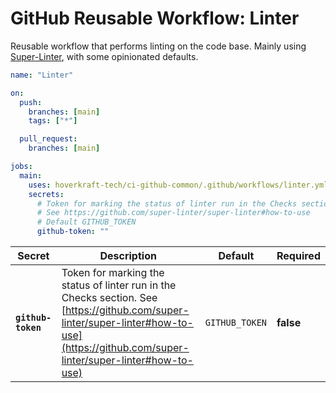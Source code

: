 <!-- start title -->

# GitHub Reusable Workflow: Linter

<!-- end title -->
<!-- start description -->

Reusable workflow that performs linting on the code base.
Mainly using [Super-Linter](https://github.com/super-linter/super-linter), with some opinionated defaults.

<!-- end description -->
<!-- start contents -->
<!-- end contents -->
<!-- start usage -->

```yaml
name: "Linter"

on:
  push:
    branches: [main]
    tags: ["*"]

  pull_request:
    branches: [main]

jobs:
  main:
    uses: hoverkraft-tech/ci-github-common/.github/workflows/linter.yml@0.7.2
    secrets:
      # Token for marking the status of linter run in the Checks section.
      # See https://github.com/super-linter/super-linter#how-to-use
      # Default GITHUB_TOKEN
      github-token: ""
```

<!-- end usage -->
<!-- start secrets -->

| **Secret**                    | **Description**                                                                                                                                                                          | **Default**               | **Required** |
| ----------------------------- | ---------------------------------------------------------------------------------------------------------------------------------------------------------------------------------------- | ------------------------- | ------------ |
| **<code>github-token</code>** | Token for marking the status of linter run in the Checks section. See [https://github.com/super-linter/super-linter#how-to-use](https://github.com/super-linter/super-linter#how-to-use) | <code>GITHUB_TOKEN</code> | **false**    |

<!-- end secrets -->
<!-- start inputs -->

<!-- end inputs -->

<!-- start outputs -->
<!-- end outputs -->
<!-- start [.github/ghadocs/examples/] -->
<!-- end [.github/ghadocs/examples/] -->
